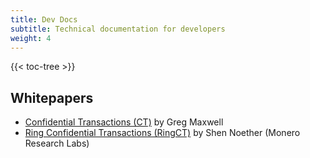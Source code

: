 ```yaml
---
title: Dev Docs
subtitle: Technical documentation for developers
weight: 4
---
```


{{< toc-tree >}}


## Whitepapers

- [Confidential Transactions (CT)](https://people.xiph.org/~greg/confidential_values.txt) by Greg Maxwell
- [Ring Confidential Transactions (RingCT)](https://eprint.iacr.org/2015/1098.pdf) by Shen Noether (Monero Research Labs)
